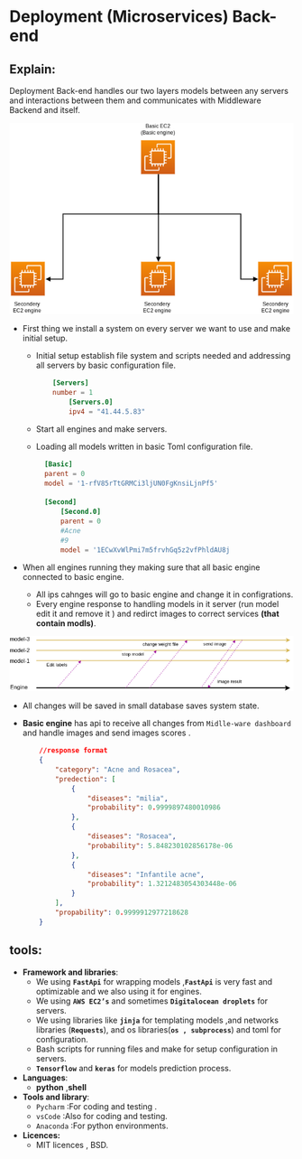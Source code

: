 # Deployment (Microservices) Back-end
## Explain:
  Deployment Back-end handles our two layers models between any servers  and interactions between them and communicates with Middleware Backend and itself. 
  
<p style = "text-align:center"><img src ='./Figures/SampleOfBack-endDeployment.drawio.png'></p>

- First thing we install a system on every server we want to use and make initial setup.
  - Initial setup establish file system and scripts needed and addressing all servers by basic configuration file. 
    ```toml
        [Servers]
        number = 1
            [Servers.0]
            ipv4 = "41.44.5.83"
    ``` 

  - Start all engines and make servers.
  - Loading all models written in basic Toml configuration file.
      ```toml
        [Basic]
        parent = 0
        model = '1-rfV85rTtGRMCi3ljUN0FgKnsiLjnPf5'

        [Second]
            [Second.0]
            parent = 0
            #Acne
            #9
            model = '1ECwXvWlPmi7m5frvhGq5z2vfPhldAU8j 
       ```

- When all engines running they making sure that all basic engine connected to basic engine.
  - All ips cahnges will go to basic engine and change it in configrations.
  - Every engine response to handling models in it server (run model edit it and remove it ) and redirct images to correct services **(that contain modls)**.
<img src="./Figures/timeline.drawio.png">

  - All changes will be saved in small database saves system state.
  - **Basic engine** has api to receive all changes from `Midlle-ware dashboard` and handle images and send images scores .
    
   
    ```json
        //response format
        {
            "category": "Acne and Rosacea",
            "predection": [
                {
                    "diseases": "milia",
                    "probability": 0.9999897480010986
                },
                {
                    "diseases": "Rosacea",
                    "probability": 5.848230102856178e-06
                },
                {
                    "diseases": "Infantile acne",
                    "probability": 1.3212483054303448e-06
                }
            ],
            "propability": 0.9999912977218628
        }
    
    ```
## tools:
- **Framework and libraries**:
  - We using **`FastApi`** for wrapping models ,**`FastApi`** is very fast and optimizable and we also using it for engines.
  - We using **`AWS EC2’s`** and sometimes **`Digitalocean droplets`** for servers.
  - We using libraries like **`jinja`** for templating models ,and networks libraries (**`Requests`**), and os libraries(**`os , subprocess`**) and toml for configuration.
  - Bash scripts for running files and make for setup configuration in servers.
  - **`Tensorflow`** and **`keras`** for models prediction process.
- **Languages**:
  - **python** ,**shell**
- **Tools and library**:
  - `Pycharm` :For coding and testing .
  - `vsCode` :Also for coding and testing.
  - `Anaconda` :For python environments. 
- **Licences:**
  - MIT licences , BSD. 

